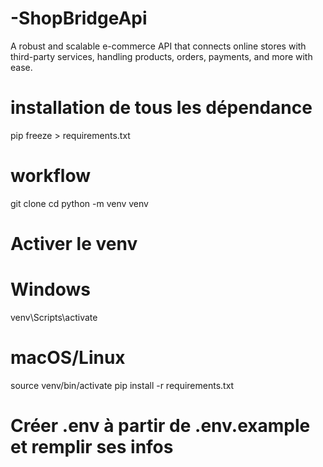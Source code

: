 # -ShopBridgeApi
A robust and scalable e-commerce API that connects online stores with third-party services, handling products, orders, payments, and more with ease.
# installation de tous les dépendance 
pip freeze > requirements.txt

# workflow
git clone <ton-repo>
cd <ton-projet>
python -m venv venv
# Activer le venv
# Windows
venv\Scripts\activate
# macOS/Linux
source venv/bin/activate
pip install -r requirements.txt
# Créer .env à partir de .env.example et remplir ses infos
